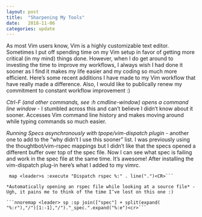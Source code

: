 ```yaml
---
layout: post
title:  "Sharpening My Tools"
date:   2018-11-06
categories: update
---
```


As most Vim users know, Vim is a highly customizable text editor.  Sometimes I put off spending time on my Vim setup in favor of getting more critical (in my mind) things done.  However, when I do get around to investing the time to improve my workflows, I always wish I had done it sooner as I find it makes my life easier and my coding so much more efficient.  Here’s some recent additions I have made to my Vim workflow that have really made a difference.  Also, I would like to publically renew my commitment to constant workflow improvement :)

*Ctrl-F (and other commands, see :h cmdline-window) opens a command line window* - I stumbled across this and can’t believe I didn’t know about it sooner. Accesses Vim command line history and makes moving around while typing commands so much easier.

_Running Specs asynchronously with tpope/vim-dispatch plugin_ - another one to add to the “why didn’t I use this sooner” list.  I was previously using the thoughtbot/vim-rspec mappings but I didn’t like that the specs opened a different buffer over top of the spec file.  Now I can see what spec is failing and work in the spec file at the same time.  It’s awesome! After installing the vim-dispatch plug-in here’s what I added to my vimrc.

``` map <leader>a :Dispatch rspec %<CR>
 map <leader>s :execute "Dispatch rspec %:" . line(".")<CR>```

*Automatically opening an rspec file while looking at a source file* - Ugh, it pains me to think of the time I’ve lost on this one :)

```nnoremap <leader> sp :sp join(["spec"] + split(expand(
"%:r"),"/")[1:-1],"/")."_spec.".expand("%:e")<cr>```

